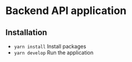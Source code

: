 # Backend API application

## Installation

* `yarn install` Install packages
* `yarn develop` Run the application